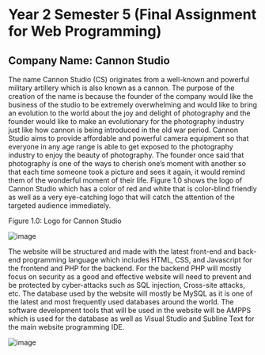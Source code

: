 # Year 2 Semester 5 (Final Assignment for Web Programming)

## **Company Name: Cannon Studio**

The name Cannon Studio (CS) originates from a well-known and powerful military artillery which is also known as a cannon. The purpose of the creation of the name is because the founder of the company would like the business of the studio to be extremely overwhelming and would like to bring an evolution to the world about the joy and delight of photography and the founder would like to make an evolutionary for the photography industry just like how cannon is being introduced in the old war period. Cannon Studio aims to provide affordable and powerful camera equipment so that everyone in any age range is able to get exposed to the photography industry to enjoy the beauty of photography. The founder once said that photography is one of the ways to cherish one’s moment with another so that each time someone took a picture and sees it again, it would remind them of the wonderful moment of their life. Figure 1.0 shows the logo of Cannon Studio which has a color of red and white that is color-blind friendly as well as a very eye-catching logo that will catch the attention of the targeted audience immediately. 

Figure 1.0: Logo for Cannon Studio

![image](https://user-images.githubusercontent.com/56108922/143273250-f9b30d0d-6cb5-48a8-bed4-8889129e9428.png)

The website will be structured and made with the latest front-end and back-end programming language which includes HTML, CSS, and Javascript for the frontend and PHP for the backend. For the backend PHP will mostly focus on security as a good and effective website will need to prevent and be protected by cyber-attacks such as SQL injection, Cross-site attacks, etc. The database used by the website will mostly be MySQL as it is one of the latest and most frequently used databases around the world. The software development tools that will be used in the website will be AMPPS which is used for the database as well as Visual Studio and Subline Text for the main website programming IDE. 

![image](https://user-images.githubusercontent.com/56108922/143273270-86df76ce-e6d6-4e27-aba5-1413d96fe4b8.png)

